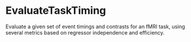 # EvaluateTaskTiming
Evaluate a given set of event timings and contrasts for an fMRI task, using several metrics based on regressor independence and efficiency.
